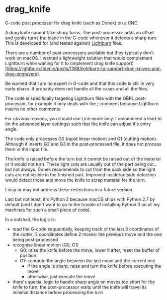 # drag_knife
G-code post processor for drag knife (such as Donek) on a CNC.

A drag knife cannot take sharp turns. The post-processor adds an offset and
gently turns the blade in the G-code whenever it detects a sharp turn.
This is developed for (and tested against) [Lightburn](https://lightburnsoftware.com)
files.

There are a number of post-processors available but they typically don't work on macOS.
I wanted a lightweight solution that would complement Lightburn while waiting for it
to (implement drag knife support)[https://lightburn.fider.io/posts/1388/lightburn-to-support-drag-knives-and-drag-engravers].

Be warned that I am no expert in G-code and that this code is still in very early
phase. It probably does not handle all the cases and all the files.

The code is specifically targeting Lightburn files with the GBRL post-processor,
for example it only deals with the ; comment because Lightburn inserts no other comments.

For obvious reasons, you should use Line mode only. I recommend a lead-in (in the advanced
layer settings) such that the knife can adjust it's entry angle.

The code only processes G0 (rapid linear motion) and G1 (cutting motion).
Although it inserts G2 and G3 in the post-processed file, it does not process
them in the input file.

The knife is raised before the turn but it cannot be raised out of the material or
it would not turn. These light cuts are usually out of the part being cut...
but not always. Donek recommends to cut from the back side so the light cuts are
not visible in the finished part.
Improved inside/outside detection would detect those and move the knife to scrap material
for the turn.

I may or may not address these restrictions in a future version.

Last but not least, it's Python 2 because macOS ships with Python 2.7 by default
(and I don't want to go to the trouble of installing Python 3 on all my machines
for such a small piece of code).

In a nutshell, the logic is:

- read the G-code sequentially, keeping track of the last 3 coordinates of the cutter;
  3 coordinates define 2 moves: the previous move and the one being post-processed
- recognise linear motion (G0, G1)
    - G0: raise the knife before the move, lower it after, reset the buffer of position
    - G1: compute the angle between the last move and the current one
        - if the angle is sharp, raise and turn the knife before executing the move
        - otherwise, just execute the move
- there's special logic to handle sharp angle on moves too short for the knife to turn;
  the post-processor waits until the knife will travel its minimal distance before
  processing the turn
